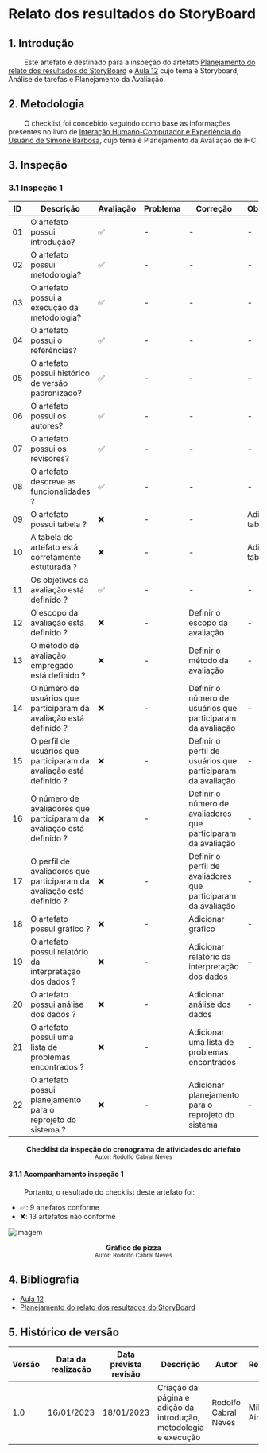 # Relato dos resultados do StoryBoard

## 1. Introdução

&emsp;&emsp; Este artefato é destinado para a inspeção do artefato [Planejamento do relato dos resultados do StoryBoard](../../DesignAvalDesenv/nivel1/storyboard/relato_resultados.md) e [Aula 12](https://aprender3.unb.br/course/view.php?id=16386) cujo tema é Storyboard, Análise de tarefas e Planejamento da Avaliação.


## 2. Metodologia

&emsp;&emsp; O checklist foi concebido seguindo como base as informações presentes no livro de [Interação Humano-Computador e Experiência do Usuário de Simone Barbosa](https://www.amazon.com.br/Intera%C3%A7%C3%A3o-Humano-Computador-Simone-Junqueira-Barbosa/dp/8535234187), cujo tema é Planejamento da Avaliação de IHC.

## 3. Inspeção

### 3.1 Inspeção 1

| ID | Descrição | Avaliação | Problema | Correção | Observações |
|----|-----------|-----------|----------|----------|-------------|
| 01 | O artefato possui introdução? | ✅ | - | - | - |
| 02 | O artefato possui metodologia? | ✅ | - | - | - |
| 03 | O artefato possui a execução da metodologia? | ✅ | - | - | - |
| 04 | O artefato possui o referências? |✅| - | - | - |
| 05 | O artefato possui histórico de versão padronizado? | ✅ | - | - | - |
| 06 | O artefato possui os autores? | ✅  | - | - | - |
| 07 | O artefato possui os revisores? | ✅  | - | - | - |
| 08 | O artefato descreve as funcionalidades ? | ✅ |- | - | - |
| 09 | O artefato possui tabela ? | ❌ |- | - | Adicionar tabela |
| 10 | A tabela do artefato está corretamente estuturada ? | ❌ |- | - | Adicionar tabela |
| 11 | Os objetivos da avaliação está definido ? | ✅ | - | - | - |
| 12 | O escopo da avaliação está definido ? | ❌ | - | Definir o escopo da avaliação | - |
| 13 | O método de avaliação empregado está definido ? | ❌ | - | Definir o método da avaliação | - |
| 14 | O número de usuários que participaram da avaliação está definido ? | ❌ | - | Definir o número de usuários que participaram da avaliação  | - |
| 15 | O perfil de usuários que participaram da avaliação está definido ? | ❌ | - | Definir o perfil de usuários que participaram da avaliação  | - |
| 16 | O número de avaliadores que participaram da avaliação está definido ? | ❌ | - | Definir o número de avaliadores que participaram da avaliação  | - |
| 17 | O perfil de avaliadores que participaram da avaliação está definido ? | ❌ | - | Definir o perfil de avaliadores que participaram da avaliação  | - |
| 18 | O artefato possui gráfico ? | ❌ |- | Adicionar gráfico |  - |
| 19 | O artefato possui relatório da interpretação dos dados ? | ❌ |- | Adicionar relatório da interpretação dos dados |  - |
| 20 | O artefato possui análise dos dados ? | ❌ |- | Adicionar análise dos dados |  - |
| 21 | O artefato possui uma lista de problemas encontrados ? | ❌ |- | Adicionar uma lista de problemas encontrados |  - |
| 22 | O artefato possui planejamento para o reprojeto do sistema ? | ❌ | - | Adicionar planejamento para o reprojeto do sistema | - |

<figcaption align='center'>
    <b>Checklist da inspeção do cronograma de atividades do artefato
</b>
        <br><small>Autor: Rodolfo Cabral Neves</small>
</figcaption> 

#### 3.1.1 Acompanhamento inspeção 1

&emsp;&emsp; Portanto, o resultado do checklist deste artefato foi:

  - ✅: 9 artefatos conforme
  - ❌: 13 artefatos não conforme

![imagem](../assets/graficos/GraficoPlanejamentoRelatoResultados.png)
<figcaption align='center'>
    <b>Gráfico de pizza</b>
        <br><small>Autor: Rodolfo Cabral Neves</small>
</figcaption>

## 4. Bibliografia
-  [Aula 12](https://aprender3.unb.br/course/view.php?id=16386)
- [Planejamento do relato dos resultados do StoryBoard](../../DesignAvalDesenv/nivel1/storyboard/relato_resultados.md)

## 5. Histórico de versão

| Versão | Data da realização | Data prevista revisão | Descrição | Autor | Revisor |
|--------|------|------|-----------|-------|---------|
| 1.0    | 16/01/2023 | 18/01/2023 | Criação da página e adição da introdução, metodologia e execução | Rodolfo Cabral Neves | Milena Aires |

